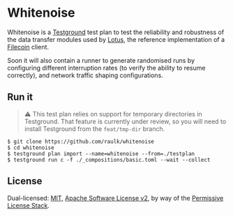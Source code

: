 # Whitenoise

Whitenoise is a [Testground](https://github.com/testground/testground) test plan
to test the reliability and robustness of the data transfer modules used by
[Lotus](https://github.com/filecoin-project/lotus), the reference implementation
of a [Filecoin](https://filecoin.io/) client.

Soon it will also contain a runner to generate randomised runs by configuring
different interruption rates (to verify the ability to resume correctly), and
network traffic shaping configurations.

## Run it

> ⚠️ This test plan relies on support for temporary directories in Testground.
> That feature is currently under review, so you will need to install Testground
> from the `feat/tmp-dir` branch.

```shell
$ git clone https://github.com/raulk/whitenoise
$ cd whitenoise
$ testground plan import --name=whitenoise --from=./testplan
$ testground run c -f ./_compositions/basic.toml --wait --collect
```

## License

Dual-licensed: [MIT](./LICENSE-MIT), [Apache Software License v2](./LICENSE-APACHE), by way of the
[Permissive License Stack](https://protocol.ai/blog/announcing-the-permissive-license-stack/).